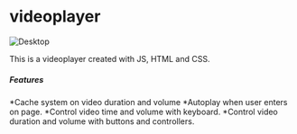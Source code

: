 # videoplayer

![Desktop](./docs/Desktop-1.png)

This is a videoplayer created with JS, HTML and CSS.

##### Features 
*Cache system on video duration and volume
*Autoplay when user enters on page.
*Control video time and volume with keyboard.
*Control video duration and volume with buttons and controllers.

